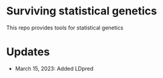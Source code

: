 # Surviving statistical genetics
This repo provides tools for statistical genetics
# Updates

- March 15, 2023: Added LDpred

